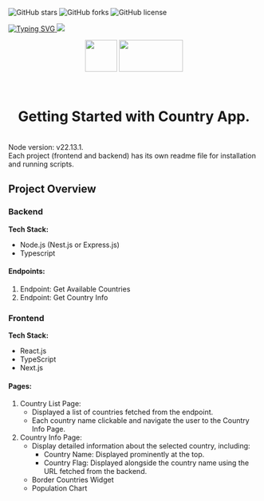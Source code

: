 ![GitHub stars](https://img.shields.io/github/stars/Javez/Country-App?style=flat-square)
![GitHub forks](https://img.shields.io/github/forks/Javez/Country-App?style=flat-square)
![GitHub license](https://img.shields.io/github/license/Javez/Country-App?style=flat-square)

<a href="https://git.io/typing-svg"><img src="https://readme-typing-svg.demolab.com?font=Fira+Code&size=50&pause=500&color=F78A13&center=true&random=false&width=1000&height=100&lines=Country App" alt="Typing SVG" />
</a>
<img src="https://user-images.githubusercontent.com/74038190/212284100-561aa473-3905-4a80-b561-0d28506553ee.gif">

<p align="center">
   <img src="https://user-images.githubusercontent.com/74038190/212257465-7ce8d493-cac5-494e-982a-5a9deb852c4b.gif" width="64" height="64">
   <img src="https://user-images.githubusercontent.com/74038190/212281775-b468df30-4edc-4bf8-a4ee-f52e1aaddc86.gif" width="128" height="64">
</p>
<br />


<p align="center"><h1 align="center">Getting Started with Country App.</h1></p>
</br>
Node version: v22.13.1.
</br>
Each project (frontend and backend) has its own readme file for installation and running scripts.
</br>

## Project Overview

### Backend

**Tech Stack:**
- Node.js (Nest.js or Express.js)
- Typescript

#### Endpoints:

1. Endpoint: Get Available Countries
2. Endpoint: Get Country Info

### Frontend

**Tech Stack:**
- React.js
- TypeScript
- Next.js

#### Pages:

1. Country List Page: 
   - Displayed a list of countries fetched from the endpoint.
   - Each country name clickable and navigate the user to the Country Info Page.
2. Country Info Page:
   - Display detailed information about the selected country, including:
     - Country Name: Displayed prominently at the top.
     - Country Flag: Displayed alongside the country name using the URL fetched from the backend.
   - Border Countries Widget
   - Population Chart